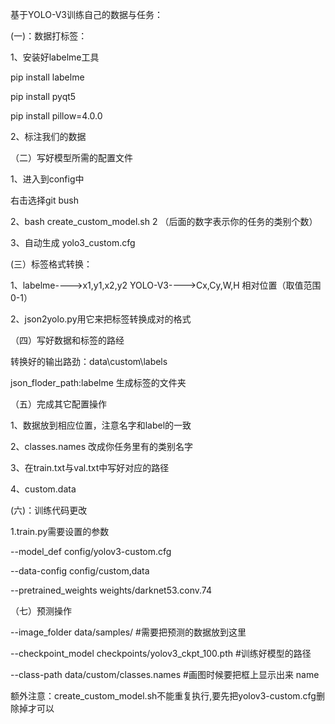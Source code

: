基于YOLO-V3训练自己的数据与任务：

(一)：数据打标签：

1、安装好labelme工具

pip install labelme

pip install pyqt5

pip install pillow=4.0.0

2、标注我们的数据

（二）写好模型所需的配置文件

1、进入到config中

右击选择git bush

2、bash create_custom_model.sh 2 （后面的数字表示你的任务的类别个数）

3、自动生成 yolo3_custom.cfg

(三）标签格式转换：

1、labelme---->x1,y1,x2,y2           YOLO-V3---->Cx,Cy,W,H 相对位置（取值范围0-1）

2、json2yolo.py用它来把标签转换成对的格式

（四）写好数据和标签的路经

转换好的输出路劲：data\custom\labels

json_floder_path:labelme 生成标签的文件夹

（五）完成其它配置操作

1、数据放到相应位置，注意名字和label的一致

2、classes.names 改成你任务里有的类别名字

3、在train.txt与val.txt中写好对应的路径

4、custom.data

(六)：训练代码更改

1.train.py需要设置的参数

--model_def config/yolov3-custom.cfg

--data-config config/custom,data

--pretrained_weights weights/darknet53.conv.74

 （七）预测操作

--image_folder data/samples/          #需要把预测的数据放到这里

--checkpoint_model checkpoints/yolov3_ckpt_100.pth         #训练好模型的路径

--class-path data/custom/classes.names          #画图时候要把框上显示出来 name

额外注意：create_custom_model.sh不能重复执行,要先把yolov3-custom.cfg删除掉才可以